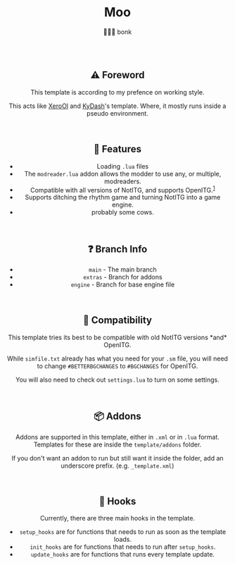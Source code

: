 <center>

# Moo

🐄🔨🐄 bonk

<br>
<br>

## ⚠ Foreword
This template is according to my prefence on working style.

This acts like [XeroOl](https://github.com/XeroOl/notitg-mirin) and [KyDash](https://github.com/KyDash/nitg-template)'s template. Where, it mostly runs inside a pseudo environment.

<br>

## 🧰 Features
- Loading `.lua` files
- The `modreader.lua` addon allows the modder to use any, or multiple, modreaders.
- Compatible with all versions of NotITG, and supports OpenITG.<sup>[1](#compatibility)</sup>
- Supports ditching the rhythm game and turning NotITG into a game engine.
- probably some cows.

<br>

## ❓ Branch Info
- `main` - The main branch
- `extras` - Branch for addons
- `engine` - Branch for base engine file

<br>

<h2 id="compatibility">🧓 Compatibility</h2>
This template tries its best to be compatible with old NotITG versions *and* OpenITG.

While `simfile.txt` already has what you need for your `.sm` file, you will need to change `#BETTERBGCHANGES` to `#BGCHANGES` for OpenITG.

You will also need to check out `settings.lua` to turn on some settings.

<br>

## 📦 Addons
Addons are supported in this template, either in `.xml` or in `.lua` format.
Templates for these are inside the `template/addons` folder.

If you don't want an addon to run but still want it inside the folder, add an underscore prefix. (e.g. `_template.xml`)

<br>

## 📢 Hooks
Currently, there are three main hooks in the template.
- `setup_hooks` are for functions that needs to run as soon as the template loads.
- `init_hooks` are for functions that needs to run after `setup_hooks`.
- `update_hooks` are for functions that runs every template update.

</center>